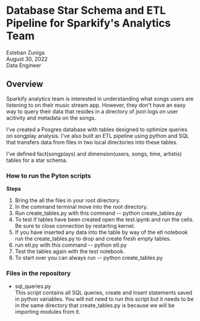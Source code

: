 # Database Star Schema and ETL Pipeline for Sparkify's Analytics Team

Esteban Zuniga <br>
August 30, 2022 <br>
Data Engineer

## Overview

Sparkify analytics team is interested in understanding what songs users are listening to on their music stream app. However, they don't
have an easy way to query their data that resides in a directory of json logs on user acitivity and metadata on the songs.

I've created a Posgres database with tables designed to optimize queries on songplay analysis. I've also built an ETL pipeline using python and SQL
that transfers data from files in two local directories into these tables.

I've defined fact(songplays) and dimension(users, songs, time, artistis) tables for a star schema.


### How to run the Pyton scripts


**Steps**

1. Bring the all the files in your root directory.
2. In the command terminal move into the root directory.
3. Run create_tables.py with this command -- python create_tables.py
4. To test if tables have been created open the test.ipynb and run the cells. Be sure to close connection by restarting kernel.
5. If you have inserted any data into the table by way of the etl notebook run the create_tables.py to drop and create fresh empty tables.
6. run etl.py with this command -- python etl.py 
7. Test the tables again with the test notebook. 
8. To start over you can always run -- python create_tables.py

### Files in the repository

- sql_queries.py <br>
  This script contains all SQL queries, create and insert statements saved in python variables.
  You will not need to run this script but it needs to be in the same directory that create_tables.py is because we will be importing modules 
  from it.
